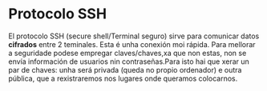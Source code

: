 # Protocolo SSH 
El protocolo SSH (secure shell/Terminal seguro) sirve para comunicar  datos **cifrados** entre 2 teminales. Esta é unha conexión moi rápida.
Para mellorar a seguridade podese empregar claves/chaves,xa que non estas, non se envía información de usuarios nin contraseñas.Para isto hai que xerar un par de chaves: unha será privada (queda no propio ordenador) e outra pública, que a rexistraremos nos lugares onde queramos colocarnos.
       
